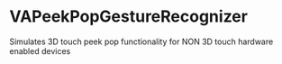 # VAPeekPopGestureRecognizer
Simulates 3D touch peek pop functionality for NON 3D touch hardware enabled devices
